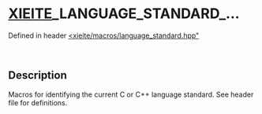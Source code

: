 # [XIEITE](../../macros.md)\_LANGUAGE\_STANDARD\_...
Defined in header [<xieite/macros/language_standard.hpp"](../../../include/xieite/macros/language_standard.hpp)

&nbsp;

## Description
Macros for identifying the current C or C++ language standard. See header file for definitions.

